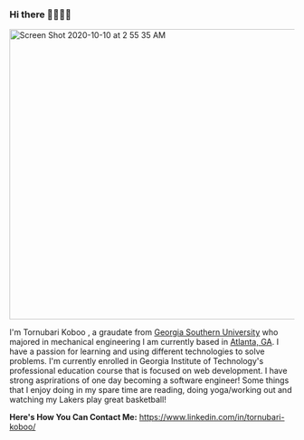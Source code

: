 ### Hi there 👋🏾👋🏾

<img width="513" alt="Screen Shot 2020-10-10 at 2 55 35 AM" src="https://user-images.githubusercontent.com/69223691/95648295-1d742f80-0aa4-11eb-90a5-d9c89ebc7d90.png">

I'm Tornubari Koboo , a graudate from [Georgia Southern University](https://www.georgiasouthern.edu/) who majored in mechanical engineering I am currently based in [Atlanta, GA](https://www.atlantaga.gov/). I have a passion for learning and using different technologies to solve problems. I'm currently enrolled in Georgia Institute of Technology's professional education course that is focused on web development. I have strong asprirations of one day becoming a software engineer! Some things that I enjoy doing in my spare time are reading, doing yoga/working out and watching my Lakers play great basketball! 

**Here's How You Can Contact Me:**
https://www.linkedin.com/in/tornubari-koboo/
